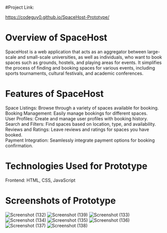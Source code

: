 #Project Link:

https://codeguy0.github.io/SpaceHost-Prototype/

# Overview of SpaceHost

SpaceHost is a web application that acts as an aggregator between large-scale and small-scale universities, as well as individuals, who want to book spaces such as grounds, hostels, and playing areas for events. It simplifies the process of finding and booking spaces for various events, including sports tournaments, cultural festivals, and academic conferences.

# Features of SpaceHost
Space Listings: Browse through a variety of spaces available for booking.<br>
Booking Management: Easily manage bookings for different spaces.<br>
User Profiles: Create and manage user profiles with booking history.<br>
Search and Filters: Find spaces based on location, type, and availability.<br>
Reviews and Ratings: Leave reviews and ratings for spaces you have booked.<br>
Payment Integration: Seamlessly integrate payment options for booking confirmation.<br>

# Technologies Used for Prototype
Frontend: HTML, CSS, JavaScript

# Screenshots of Prototype
![Screenshot (132)](https://github.com/CodeGuy0/SpaceHost-Prototype/assets/125690497/690cdfae-1c5b-46c3-857d-d95f771823c9)
![Screenshot (139)](https://github.com/CodeGuy0/SpaceHost-Prototype/assets/125690497/7b295dd6-b8b5-426e-957f-5448f832d906)
![Screenshot (133)](https://github.com/CodeGuy0/SpaceHost-Prototype/assets/125690497/87601be0-1e3a-4050-8f39-32f853f94780)
![Screenshot (134)](https://github.com/CodeGuy0/SpaceHost-Prototype/assets/125690497/eb94d5ac-356e-4f73-a5f4-9b745350f638)
![Screenshot (135)](https://github.com/CodeGuy0/SpaceHost-Prototype/assets/125690497/41f80b6b-8525-40e2-9a68-072382a6cfc8)
![Screenshot (136)](https://github.com/CodeGuy0/SpaceHost-Prototype/assets/125690497/a33f84a1-c1a9-4205-82ae-eb422689e96a)
![Screenshot (137)](https://github.com/CodeGuy0/SpaceHost-Prototype/assets/125690497/e61cfe34-4102-484e-8580-38610fa635ee)
![Screenshot (138)](https://github.com/CodeGuy0/SpaceHost-Prototype/assets/125690497/f6278a1d-9bd1-4b5a-967c-edac3cc94946)
